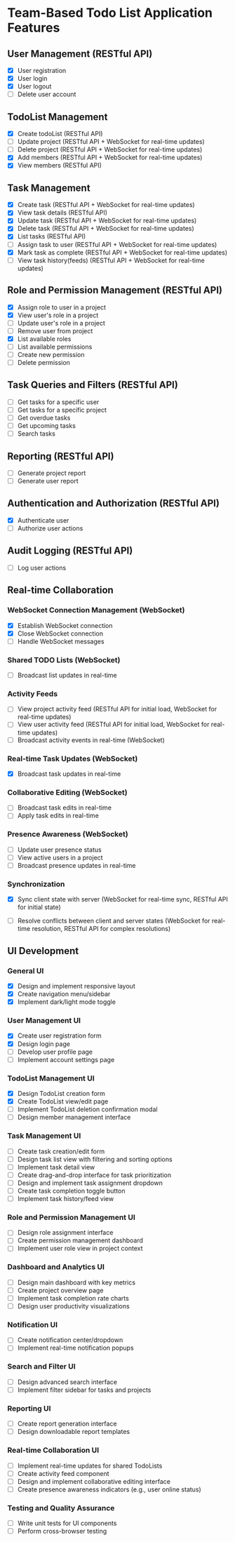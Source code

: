 # Team-Based Todo List Application Features

## User Management (RESTful API)
- [x] User registration
- [x] User login
- [x] User logout
- [ ] Delete user account

## TodoList Management
- [x] Create todoList (RESTful API)
- [ ] Update project (RESTful API + WebSocket for real-time updates)
- [ ] Delete project (RESTful API + WebSocket for real-time updates)
- [x] Add members (RESTful API + WebSocket for real-time updates)
- [x] View members (RESTful API)

## Task Management
- [x] Create task (RESTful API + WebSocket for real-time updates)
- [x] View task details (RESTful API)
- [x] Update task (RESTful API + WebSocket for real-time updates)
- [x] Delete task (RESTful API + WebSocket for real-time updates)
- [x] List tasks (RESTful API)
- [ ] Assign task to user (RESTful API + WebSocket for real-time updates)
- [x] Mark task as complete (RESTful API + WebSocket for real-time updates)
- [ ] View task history(feeds) (RESTful API + WebSocket for real-time updates)

## Role and Permission Management (RESTful API)
- [x] Assign role to user in a project
- [x] View user's role in a project
- [ ] Update user's role in a project
- [ ] Remove user from project
- [x] List available roles
- [ ] List available permissions
- [ ] Create new permission
- [ ] Delete permission

## Task Queries and Filters (RESTful API)
- [ ] Get tasks for a specific user
- [ ] Get tasks for a specific project
- [ ] Get overdue tasks
- [ ] Get upcoming tasks
- [ ] Search tasks

## Reporting (RESTful API)
- [ ] Generate project report
- [ ] Generate user report

## Authentication and Authorization (RESTful API)
- [x] Authenticate user
- [ ] Authorize user actions

## Audit Logging (RESTful API)
- [ ] Log user actions

## Real-time Collaboration

### WebSocket Connection Management (WebSocket)
- [x] Establish WebSocket connection
- [x] Close WebSocket connection
- [ ] Handle WebSocket messages

### Shared TODO Lists (WebSocket)
- [ ] Broadcast list updates in real-time

### Activity Feeds
- [ ] View project activity feed (RESTful API for initial load, WebSocket for real-time updates)
- [ ] View user activity feed (RESTful API for initial load, WebSocket for real-time updates)
- [ ] Broadcast activity events in real-time (WebSocket)

### Real-time Task Updates (WebSocket)
- [x] Broadcast task updates in real-time

### Collaborative Editing (WebSocket)
- [ ] Broadcast task edits in real-time
- [ ] Apply task edits in real-time

### Presence Awareness (WebSocket)
- [ ] Update user presence status
- [ ] View active users in a project
- [ ] Broadcast presence updates in real-time

### Synchronization
- [x] Sync client state with server (WebSocket for real-time sync, RESTful API for initial state)
- [ ] Resolve conflicts between client and server states (WebSocket for real-time resolution, RESTful API for complex resolutions)


## UI Development

### General UI
- [x] Design and implement responsive layout
- [x] Create navigation menu/sidebar
- [x] Implement dark/light mode toggle

### User Management UI
- [x] Create user registration form
- [x] Design login page
- [ ] Develop user profile page
- [ ] Implement account settings page

### TodoList Management UI
- [x] Design TodoList creation form
- [x] Create TodoList view/edit page
- [ ] Implement TodoList deletion confirmation modal
- [ ] Design member management interface

### Task Management UI
- [ ] Create task creation/edit form
- [ ] Design task list view with filtering and sorting options
- [ ] Implement task detail view
- [ ] Create drag-and-drop interface for task prioritization
- [ ] Design and implement task assignment dropdown
- [ ] Create task completion toggle button
- [ ] Implement task history/feed view

### Role and Permission Management UI
- [ ] Design role assignment interface
- [ ] Create permission management dashboard
- [ ] Implement user role view in project context

### Dashboard and Analytics UI
- [ ] Design main dashboard with key metrics
- [ ] Create project overview page
- [ ] Implement task completion rate charts
- [ ] Design user productivity visualizations

### Notification UI
- [ ] Create notification center/dropdown
- [ ] Implement real-time notification popups

### Search and Filter UI
- [ ] Design advanced search interface
- [ ] Implement filter sidebar for tasks and projects

### Reporting UI
- [ ] Create report generation interface
- [ ] Design downloadable report templates

### Real-time Collaboration UI
- [ ] Implement real-time updates for shared TodoLists
- [ ] Create activity feed component
- [ ] Design and implement collaborative editing interface
- [ ] Create presence awareness indicators (e.g., user online status)

### Testing and Quality Assurance
- [ ] Write unit tests for UI components
- [ ] Perform cross-browser testing

